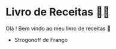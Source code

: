 # Livro de Receitas :man_cook:

Olá ! Bem vindo ao meu livro de receitas :wave:

- Strogonoff de Frango

